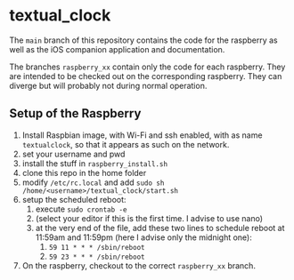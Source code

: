 # textual_clock

The `main` branch of this repository contains the code for the raspberry as well as the iOS companion application and documentation.

The branches `raspberry_xx` contain only the code for each raspberry. They are intended to be checked out on the corresponding raspberry. They can diverge but will probably not during normal operation.

## Setup of the Raspberry

1. Install Raspbian image, with Wi-Fi and ssh enabled, with as name `textualclock`, so that it appears as such on the network.
2. set your username and pwd
3. install the stuff in `raspberry_install.sh`
4. clone this repo in the home folder
5. modify `/etc/rc.local` and add `sudo sh /home/<username>/textual_clock/start.sh`
6. setup the scheduled reboot:
   1. execute `sudo crontab -e`
   2. (select your editor if this is the first time. I advise to use nano)
   3. at the very end of the file, add these two lines to schedule reboot at 11:59am and 11:59pm (here I advise only the midnight one):
      1. `59 11 * * * /sbin/reboot`
      2. `59 23 * * * /sbin/reboot`
7. On the raspberry, checkout to the correct `raspberry_xx` branch.
